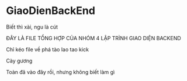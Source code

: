 # GiaoDienBackEnd
Biết thì xài, ngu là cút


ĐÂY LÀ FILE TỔNG HỢP CỦA NHÓM 4 LẬP TRÌNH GIAO DIỆN BACKEND

Chỉ kéo file về phá tào lao tao kick










Cày gương 






Toàn đã vào đây rồi, nhưng không biết làm gì
